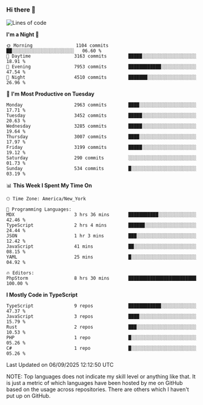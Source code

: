### Hi there 👋

<!--
**LynxJinxxy/LynxJinxxy** is a ✨ _special_ ✨ repository because its `README.md` (this file) appears on your GitHub profile.

Here are some ideas to get you started:

- 🔭 I’m currently working on ...
- 🌱 I’m currently learning ...
- 👯 I’m looking to collaborate on ...
- 🤔 I’m looking for help with ...
- 💬 Ask me about ...
- 📫 How to reach me: ...
- 😄 Pronouns: ...
- ⚡ Fun fact: ...
-->

<!--START_SECTION:waka-->
![Lines of code](https://img.shields.io/badge/From%20Hello%20World%20I%27ve%20Written-25.1%20million%20lines%20of%20code-blue)

**I'm a Night 🦉** 

```text
🌞 Morning                1104 commits        ██░░░░░░░░░░░░░░░░░░░░░░░   06.60 % 
🌆 Daytime                3163 commits        █████░░░░░░░░░░░░░░░░░░░░   18.91 % 
🌃 Evening                7953 commits        ████████████░░░░░░░░░░░░░   47.54 % 
🌙 Night                  4510 commits        ███████░░░░░░░░░░░░░░░░░░   26.96 % 
```
📅 **I'm Most Productive on Tuesday** 

```text
Monday                   2963 commits        ████░░░░░░░░░░░░░░░░░░░░░   17.71 % 
Tuesday                  3452 commits        █████░░░░░░░░░░░░░░░░░░░░   20.63 % 
Wednesday                3285 commits        █████░░░░░░░░░░░░░░░░░░░░   19.64 % 
Thursday                 3007 commits        ████░░░░░░░░░░░░░░░░░░░░░   17.97 % 
Friday                   3199 commits        █████░░░░░░░░░░░░░░░░░░░░   19.12 % 
Saturday                 290 commits         ░░░░░░░░░░░░░░░░░░░░░░░░░   01.73 % 
Sunday                   534 commits         █░░░░░░░░░░░░░░░░░░░░░░░░   03.19 % 
```


📊 **This Week I Spent My Time On** 

```text
🕑︎ Time Zone: America/New_York

💬 Programming Languages: 
MDX                      3 hrs 36 mins       ███████████░░░░░░░░░░░░░░   42.46 % 
TypeScript               2 hrs 4 mins        ██████░░░░░░░░░░░░░░░░░░░   24.44 % 
JSON                     1 hr 3 mins         ███░░░░░░░░░░░░░░░░░░░░░░   12.42 % 
JavaScript               41 mins             ██░░░░░░░░░░░░░░░░░░░░░░░   08.15 % 
YAML                     25 mins             █░░░░░░░░░░░░░░░░░░░░░░░░   04.92 % 

🔥 Editors: 
PhpStorm                 8 hrs 30 mins       █████████████████████████   100.00 % 
```

**I Mostly Code in TypeScript** 

```text
TypeScript               9 repos             ████████████░░░░░░░░░░░░░   47.37 % 
JavaScript               3 repos             ████░░░░░░░░░░░░░░░░░░░░░   15.79 % 
Rust                     2 repos             ███░░░░░░░░░░░░░░░░░░░░░░   10.53 % 
PHP                      1 repo              █░░░░░░░░░░░░░░░░░░░░░░░░   05.26 % 
C#                       1 repo              █░░░░░░░░░░░░░░░░░░░░░░░░   05.26 % 
```




 Last Updated on 06/09/2025 12:12:50 UTC
<!--END_SECTION:waka-->
NOTE: Top languages does not indicate my skill level or anything like that. It is just a metric of which languages have been hosted by me on GitHub based on the usage across repositories. There are others which I haven't put up on GitHub.

